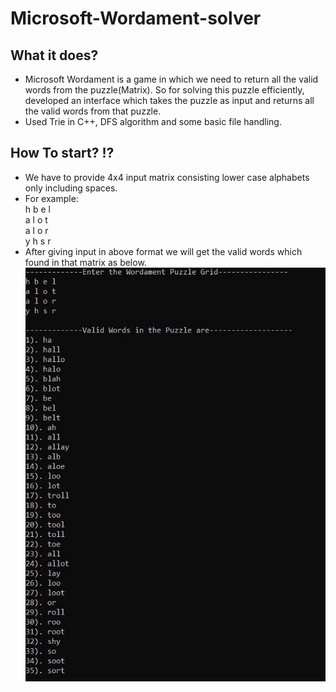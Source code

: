 # Microsoft-Wordament-solver
## What it does?
* Microsoft Wordament is a game in which we need to return all the valid words from the puzzle(Matrix). So for solving this puzzle efficiently, developed an interface which takes the puzzle as input and returns all the valid words from that puzzle.
* Used Trie in C++, DFS algorithm and some basic file handling.
## How To start? ⁉
* We have to provide 4x4 input matrix consisting lower case alphabets only including spaces.
* For example:<br/>
    h b e l <br/>
    a l o t <br/>
    a l o r <br/>
    y h s r <br/>
* After giving input in above format we will get the valid words which found in that matrix as below.<br/>
 ![](images/1.jpg)
